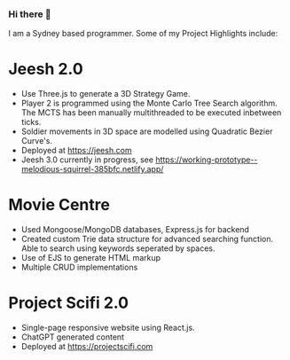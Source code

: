 ### Hi there 👋

I am a Sydney based programmer. Some of my Project Highlights include:

# Jeesh 2.0
- Use Three.js to generate a 3D Strategy Game.
- Player 2 is programmed using the Monte Carlo Tree Search algorithm. The MCTS has been manually multithreaded to be executed inbetween ticks.
- Soldier movements in 3D space are modelled using Quadratic Bezier Curve's.
- Deployed at https://jeesh.com
- Jeesh 3.0 currently in progress, see https://working-prototype--melodious-squirrel-385bfc.netlify.app/

# Movie Centre
- Used Mongoose/MongoDB databases, Express.js for backend
- Created custom Trie data structure for advanced searching function. Able to search using keywords seperated by spaces.
- Use of EJS to generate HTML markup
- Multiple CRUD implementations

# Project Scifi 2.0
- Single-page responsive website using React.js.
- ChatGPT generated content
- Deployed at https://projectscifi.com
